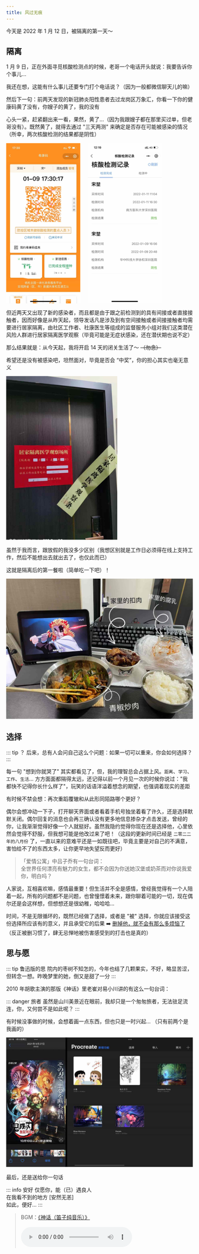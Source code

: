 ```yaml
---
title: 风过无痕
---
```


今天是 2022 年 1 月 12 日，被隔离的第一天～

## 隔离

1 月 9 日，正在外面寻觅核酸检测点的时候，老哥一个电话开头就说：我要告诉你个事儿...

我还在想，这能有什么事儿还要专门打个电话说？（因为一般都微信聊天儿的嘛）

然后下一句：前两天发现的新冠肺炎阳性患者去过龙岗区万象汇，你看一下你的健康码黄了没有，你嫂子的黄了，我的没有

心头一紧，赶紧翻出来一看，果然，黄了...（因为我跟嫂子都在那里买过单，但老哥没有）。既然黄了，就得去通过 "三天两测" 来确定是否存在可能被感染的情况（所幸，两次核酸检测的结果都是阴性）

<div style="display: flex; align-items: center;">
  <img src="/images/yellow_code.jpg" alt="yellow code" width="200" style="margin-right: 20px;">
  <img src="/images/record.jpg" alt="test record" width="200">
</div>

但近两天又出现了新的感染者，而且都是由于跟之前检测到的具有间接或者直接接触者，因而好像是从昨天起，领导发话凡是涉及到有空间接触或者间接接触者均需要进行居家隔离，由社区工作者、社康医生等组成的监督服务小组对我们这类潜在风险人群进行居家隔离医学观察（毕竟可能是无症状感染，还在潜伏期也说不定）

那么结果就是：从今天起，我将开启 14 天的闭关生活了～ ~~（勿念）~~

希望还是没有被感染吧，坦然面对，毕竟是否会 “中奖”，你的担心其实也毫无意义

<img src="/images/seal.jpg" alt="seal" width="300">

虽然于我而言，跟放假的我没多少区别（我想区别就是工作日必须得在线上支持工作，然后不能想出去就出去了，也仅此而已）

这就是隔离后的第一餐啦（简单吃一下吧）！

<img src="/images/first_meal.jpg" alt="first meal">

## 选择

::: tip ？
后来，总有人会问自己这么个问题：如果一切可以重来，你会如何选择？
:::

每一句 "想到你就哭了" 其实都看见了，但，我的理智总会占据上风。`距离`、`学习`、`工作`、`生活`... 方方面面都隔得太远，还记得以前一个月见一次的时候你说过："我都快不记得你长什么样了"，玩笑的话语洋溢着想念的期望，也强调着现实的差距

有时候不禁会想：再次重蹈覆辙和从此形同陌路哪个更好？

偶尔会想冲动一下子，打开聊天界面或者看着手机号独坐着看了许久，还是选择默默关闭。偶尔回复的消息也会再三确认没有更多地信息掺杂才点击发送，曾经的你，让我渐渐觉得好像一个人就挺好。虽然我隐约觉得你现在还是选择他，心里依然会觉得不舒服，但我想可能是他改过来了吧！（这段的更新时间已经是 `二零二二年的八月份` 了，一直以来的意难平还是一如既往吧，毕竟主要是对自己的不满意，害怕给不了的东西太多，让你更早地失望反而更好）

> 「爱情公寓」中吕子乔有一句台词：<br/>
> 全世界任何漂亮有魅力的女生，都不会因为你送她汉堡或奶茶而对你说我爱你，明白吗？

<!-- 
> 爱意随风起，<br/>
> 风止意难平！<br/>
> 落日归山海，<br/>
> 山海藏深意！
-->

人家说，互相喜欢嘛，感情最重要！但生活并不全是感情，曾经我觉得有一个人陪着一起，所有的问题都不是问题，也曾憧憬着未来，跟你聊着可能的一切，现在偶尔还是会这样想，但想想还是很幼稚，哈哈哈...

时间，不是无限循环的，既然已经做了选择，或者是 "被" 选择，你就应该接受这份选择所应该有的意义，并且承受它的后果 ➡️ [删掉他，就不会有那么多烦恼了](https://mp.weixin.qq.com/s/HCuRN25_7TPFUG3B1vu5JA)（反正被删习惯了，肆无忌惮地被伤害感受到的打击也是真的）

## 思与愿

::: tip 鲁迅版的思
院内的枣树不知怎的，今年也结了几颗果实，不好，略显苦涩，但转念一想。昨晚梦里的她，倒又是甜了一分
:::

2010 年胡歌主演的那版《神话》里老崔对易小川讲的有这么一句台词：

::: danger 旅者
虽然是山川美景近在眼前，我却只是一个匆匆旅者，无法驻足流连，你，又何尝不是如此呢？
:::

有时候没事做的时候，会想着画一点东西，但也只是一时兴起... （只有前两个是我画的）

<img src="/images/draw_avatar.jpg" alt="avatar">

最后，还是送给你一句话

::: info 安好
仅愿你，能（已）遇良人<br/>
在我看不到的地方 [安然无恙]<br/>
如此，便好...
:::

> BGM：[《神话（笛子纯音乐）》](https://www.kuwo.cn/play_detail/51685874)<br><br>
> <audio src="https://nx01-sycdn.kuwo.cn/c9aecbaaa72f080c0f755e1609468a5a/62f8185b/resource/n1/56/29/577715862.mp3" controls autoplay preload="auto" />
